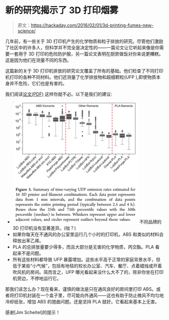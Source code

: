 # 新的研究揭示了 3D 打印烟雾

> 原文：<https://hackaday.com/2016/02/01/3d-printing-fumes-new-science/>

几年前，有一些关于 3D 打印机产生的化学物质和粒子排放的研究。尽管他们激励了社区中的许多人，但科学并不完全是决定性的——一篇论文让它听起来像是你需要一套用于 3D 打印的危险防护服，另一篇论文表明在厨房做饭对你来说更糟糕。这是因为他们在测量不同的东西。

这篇新的关于 3D 打印机排放的研究论文覆盖了所有的基础。他们检查了不同打印机打印的各种不同材料。他们还测量了化学排放物和超细颗粒(UFP ),即使物质本身并不危险，它们也是有害的。

我们阅读[论文(PDF)](http://pubs.acs.org/doi/pdf/10.1021/acs.est.5b04983) 这样你就不必。以下是我们的建议:

*   [![3d_printer_particles.png](img/08c690b75039e87fc933437ec15b0672.png)](https://hackaday.com/wp-content/uploads/2016/01/3d_printer_particles.png) 不同品牌的 3D 打印机没有显著差异。(咄？)
*   如果你每天在不通风的办公室里运行几个小时的打印机，ABS 和类似的材料会释放出苯乙烯。
*   PLA 的总排放量要少得多，而且大部分是无害的化学物质，丙交酯。PLA 看起来不是问题。
*   所有这些材料都导致 UFP 暴露增加。这些水平高于正常的家庭背景水平，但低于某些“小气候”，包括有地毯的校长办公室、汽车、餐厅、点着蜡烛或开着吹风机的房间。简而言之，UFP 曝光看起来没什么大不了的，除非你坐在打印机旁边，不停地运行它。

那我们该怎么办？现在看来，谨慎的做法是只在通风良好的房间里打印 ABS。或者将打印机封装在一个盒子里，尽可能向外通风——这也有助于防止微风不均匀地冷却纸张，增加 ABS 的翘曲问题。还是坚持 PLA 就好。它看起来基本上无害。

感谢[Jim Scheitel]的提示！